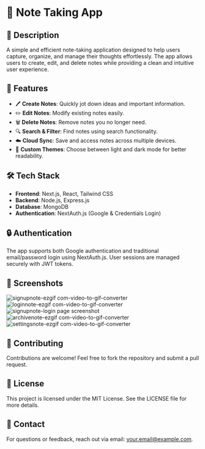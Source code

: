 # 📝 Note Taking App

## 📌 Description
A simple and efficient note-taking application designed to help users capture, organize, and manage their thoughts effortlessly. The app allows users to create, edit, and delete notes while providing a clean and intuitive user experience.

## 🚀 Features
- 🖊️ **Create Notes**: Quickly jot down ideas and important information.
- ✏️ **Edit Notes**: Modify existing notes easily.
- 🗑️ **Delete Notes**: Remove notes you no longer need.
- 🔍 **Search & Filter**: Find notes using search functionality.
- ☁️ **Cloud Sync**: Save and access notes across multiple devices.
- 🎨 **Custom Themes**: Choose between light and dark mode for better readability.

## 🛠️ Tech Stack
- **Frontend**: Next.js, React, Tailwind CSS
- **Backend**: Node.js, Express.js
- **Database**: MongoDB
- **Authentication**: NextAuth.js (Google & Credentials Login)

## 🔒 Authentication
The app supports both Google authentication and traditional email/password login using NextAuth.js. User sessions are managed securely with JWT tokens.

## 📸 Screenshots
![signupnote-ezgif com-video-to-gif-converter](https://github.com/user-attachments/assets/7084a39e-06a8-4e1f-9f1f-20c893cf6506)
![loginnote-ezgif com-video-to-gif-converter](https://github.com/user-attachments/assets/109de294-eec9-4b5c-8bfe-4fe06e41dbdc)
![signupnote-login page screenshot](https://github.com/user-attachments/assets/3b9a4695-6192-475d-b27b-e5931bafb30c)
![archivenote-ezgif com-video-to-gif-converter](https://github.com/user-attachments/assets/47fa3250-9e2e-4a60-b830-55ea2becb032)
![settingsnote-ezgif com-video-to-gif-converter](https://github.com/user-attachments/assets/cb88c3dc-f86d-40a7-a1b0-c422b26ce6a8)



## 🤝 Contributing
Contributions are welcome! Feel free to fork the repository and submit a pull request.

## 📜 License
This project is licensed under the MIT License. See the LICENSE file for more details.

## 📧 Contact
For questions or feedback, reach out via email: [your.email@example.com](mailto:your.email@example.com).


